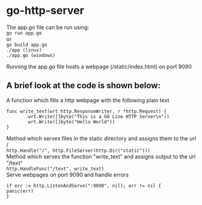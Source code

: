 # go-http-server

The app.go file can be run using:  
`go run app.go`  
or  
    `go build app.go`  
    `./app (linux)`  
    `./app.go (windows)`  

Running the app.go file hosts a webpage (/static/index.html) on port 9090  


## A brief look at the code is shown below:

A function which fills a http webpage with the following plain text
```
func write_text(wrt http.ResponseWriter, r *http.Request) {
        wrt.Write([]byte("This is a GO Line HTTP Server\n"))
        wrt.Write([]byte("Hello World"))
}
```

Method which serves files in the static directory and assigns them to the url /  
`http.Handle("/", http.FileServer(http.Dir("static")))`  
Method which serves the function "write_text" and assigns output to the url "/text"  
`http.HandleFunc("/text", write_text)`  
Serve webpages on port 9090 and handle errors  
```
if err := http.ListenAndServe(":9090", nil); err != nil {
panic(err)
}
```
